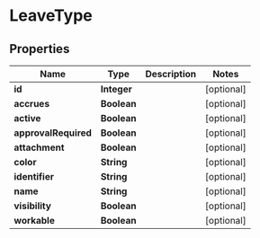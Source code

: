 

# LeaveType


## Properties

| Name | Type | Description | Notes |
|------------ | ------------- | ------------- | -------------|
|**id** | **Integer** |  |  [optional] |
|**accrues** | **Boolean** |  |  [optional] |
|**active** | **Boolean** |  |  [optional] |
|**approvalRequired** | **Boolean** |  |  [optional] |
|**attachment** | **Boolean** |  |  [optional] |
|**color** | **String** |  |  [optional] |
|**identifier** | **String** |  |  [optional] |
|**name** | **String** |  |  [optional] |
|**visibility** | **Boolean** |  |  [optional] |
|**workable** | **Boolean** |  |  [optional] |



